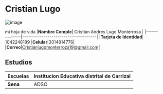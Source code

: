 # Cristian Lugo
![image](https://user-images.githubusercontent.com/126476624/221582334-2aa80831-dbbd-413d-9f43-490cf8195039.png)

mi hoja de vida
|**Nombre Comple**| Cristian Andres Lugo Monterrosa  |
|--------------|--------------------------------------|
|**Tarjeta de Identidad**| 1042248189
|**Celular**|3014814776|
|**Correo**|Cristianlugomonterroza19@gmail.com| 

## **Estudios**

|**Escuelas**| Institucion Educativa distrital de Carrizal |
|-------------|--------------------------------------------|
|**Sena**|ADSO|

